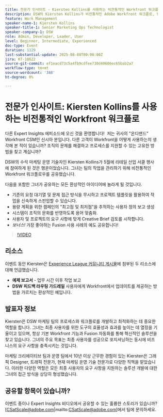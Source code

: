 ```yaml
---
title: 전문가 인사이트 - Kiersten Kollins를 사용하는 비전통적인 Workfront 워크플로
description: DSW의 Kiersten Kollins가 비전통적인 Adobe Workfront 워크플로, 맞춤형 보고 및 Fusion 자동화를 사용하여 마케팅 운영을 최적화하고 팀 효율성을 높이는 방법을 알아봅니다.
feature: Work Management
speaker-name-1: Kiersten Kollins
speaker-title-1: Senior Marketing Ops Technologist
speaker-company-1: DSW
role: Admin, Developer, Leader, User
level: Beginner, Intermediate, Experienced
doc-type: Event
duration: 1129
last-substantial-update: 2025-08-08T00:00:00Z
jira: KT-18622
source-git-commit: ef1eacd73c5a4fb9cdfee730d40606ec65bab2a7
workflow-type: tm+mt
source-wordcount: '388'
ht-degree: 0%

---
```



# 전문가 인사이트: Kiersten Kollins를 사용하는 비전통적인 Workfront 워크플로

다른 Expert Insights 에피소드에 오신 것을 환영합니다!  저는 귀사의 &quot;온디맨드&quot; Workfront CSM인 신시아 분입니다. 다른 고객이 Workfront을 어떻게 사용하는지 생각해 본 적이 있습니까? 조직의 문제를 해결하고 프로세스를 지원할 수 있는 고유한 방법을 찾고 계십니까?  

DSW의 수석 마케팅 운영 기술자인 Kiersten Kollins가 5월에 리테일 산업 서클 행사에 참여하게 된 것은 행운이었습니다. 그녀는 팀의 작업을 관리하기 위해 비전통적인 Workfront 워크플로우를 공유했습니다.  

다음을 포함한 그녀가 공유하는 모든 환상적인 아이디어에 놀라게 될 것입니다. 

* 기존의 요청 대기열 및 문제 접근 방식을 무시하고 프로젝트 템플릿을 활용하여 작업을 신속하게 스핀업할 수 있습니다. 
* 용량 계획을 위한 캠페인의 &quot;최고점 및 최저점&quot;을 추적하는 사용자 정의 보고 생성 
* 시스템이 조직의 문화를 반영하도록 용어 맞춤화. 
* 사용자 및 프로젝트의 요구 사항에 맞게 Creative Brief 검토를 시작합니다. 
* *보너스!* 가장 좋아하는 Fusion 사용 사례의 예도 공유합니다!

>[!VIDEO](https://video.tv.adobe.com/v/3469900/?learn=on&enablevpops)

## 리소스

이벤트 동안 Kiersten은 [Experience League 커뮤니티 게시물](https://experienceleaguecommunities.adobe.com/t5/workfront-discussions/video-august-2024-workfront-expert-insights-non-traditional/td-p/694315?profile.language=ko)에 첨부된 두 리소스에 대해 언급했습니다.
* **예제 보고서** - 업무 시간 이후 작업 보고 
* **DSW 피드백 라우팅 가드레일** 사용자에게 Workfront에서 업데이트를 제공하는 방법을 가르치는 환상적인 예입니다. 

## 발표자 정보 

Kiersten은 DSW 마케팅 팀의 프로세스와 워크플로를 개발하고 최적화하는 데 중요한 역할을 합니다. 그녀는 최종 사용자를 위한 도구의 효율성과 효과를 높이는 데 열정을 기울이고 있으며, 항상 기본 Workfront 기능과 Fusion 자동화를 통해 혁신적인 솔루션을 찾고 있습니다. 그녀의 주요 목표는 최종 사용자를 성공으로 포지셔닝하는 동시에 비즈니스의 요구 사항을 충족시키는 것입니다.   

마케팅 크리에이티브 팀과 운영 팀에서 10년 이상 근무한 경험이 있는 Kiersten은 그래픽 Designer, 트래픽 전문가, 현재 마케팅 운영 기술 전문가로 다양한 직책을 맡았습니다. 이러한 다양한 역할은 모든 최종 사용자의 요구 사항을 지원하는 솔루션 개발에 대한 그녀의 접근 방식을 상당히 형성했습니다. 

## 공유할 항목이 있습니까?

이벤트 중이나 Expert Insights 비디오에서 공유할 수 있는 훌륭한 스토리가 있습니까? [CSatScale@adobe.com|mailto:CSatScale@adobe.com]에서 팀에 문의하세요.


